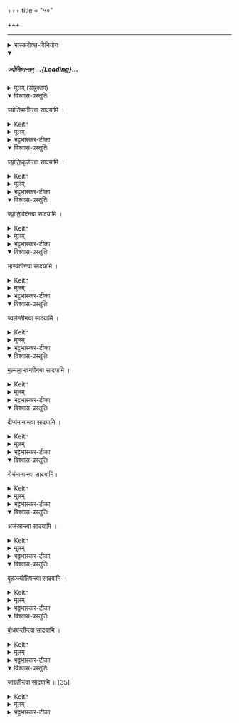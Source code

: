+++
title = "५०"

+++
_______
<details><summary>भास्करोक्त-विनियोगः</summary>

1द्वादश ज्योतिष्मतीरुपदधाति - ज्योतिष्मतीमिति ॥
</details>
<div class="js_include" includetitle="false" newlevelforh1="5" unfilled url="/vedAH_yajuH/taittirIyam/saMhitA/yajuH/sarva-prastutiH/1/4_somAbhiShavAdi/33-35_sangAhanam/jyotiShmantaM.md">
<details open><summary><h5>ज्योतिष्मन्तम् ...{Loading}...</h5></summary>
<details><summary>मूलम् (संयुक्तम्)</summary>

ज्योति॑ष्मतीन्त्वा सादयामि ज्योति॒ष्कृत॑न्त्वा सादयामि ज्योति॒र्विद॑न्त्वा सादयामि॒ भास्व॑तीन्त्वा सादयामि॒ ज्वल॑न्तीन्त्वा सादयामि मल्मला॒भव॑न्तीन्त्वा सादयामि॒ दीप्य॑मानान्त्वा सादयामि॒ रोच॑मानान्त्वा सादया॒म्यज॑स्रान्त्वा सादयामि बृ॒हज्ज्यो॑तिषन्त्वा सादयामि बो॒धय॑न्तीन्त्वा सादयामि॒ जाग्र॑तीन्त्वा सादयामि ॥ [35]
</details>
<details open><summary>विश्वास-प्रस्तुतिः</summary>

ज्योति॑ष्मतीन्त्वा सादयामि ।
</details>
<details><summary>Keith</summary>

I place thee that hast light.
</details>
<details><summary>मूलम्</summary>

ज्योति॑ष्मतीन्त्वा सादयामि ।
</details>
<details><summary>भट्टभास्कर-टीका</summary>

आत्मज्योतिषो वृत्तिभेदाः ते इष्टकावेन स्तूयन्ते - ज्योतिष्मती प्रशस्तज्योतिः ।
</details>
<details open><summary>विश्वास-प्रस्तुतिः</summary>

ज्यो॒ति॒ष्कृत॑न्त्वा सादयामि ।
</details>
<details><summary>Keith</summary>

I place thee that makest light.
</details>
<details><summary>मूलम्</summary>

ज्यो॒ति॒ष्कृत॑न्त्वा सादयामि ।
</details>
<details><summary>भट्टभास्कर-टीका</summary>

ज्योतिष्कृत् ज्योतिरन्तरस्य कर्त्रीं ज्योतिषां लम्भयित्री ।
</details>
<details open><summary>विश्वास-प्रस्तुतिः</summary>

ज्यो॒ति॒र्विद॑न्त्वा सादयामि ।
</details>
<details><summary>Keith</summary>

I place thee that findest light.
</details>
<details><summary>मूलम्</summary>

ज्यो॒ति॒र्विद॑न्त्वा सादयामि ।
</details>
<details><summary>भट्टभास्कर-टीका</summary>

ज्योतिषां लम्भयित्री ।
</details>
<details open><summary>विश्वास-प्रस्तुतिः</summary>

भास्व॑तीन्त्वा सादयामि ।
</details>
<details><summary>Keith</summary>

I place thee that shinest.
</details>
<details><summary>मूलम्</summary>

भास्व॑तीन्त्वा सादयामि ।
</details>
<details><summary>भट्टभास्कर-टीका</summary>

भास्वती बहुप्रकाशा ।
</details>
<details open><summary>विश्वास-प्रस्तुतिः</summary>

ज्वल॑न्तीन्त्वा सादयामि ।
</details>
<details><summary>Keith</summary>

I place thee that burnest.
</details>
<details><summary>मूलम्</summary>

ज्वल॑न्तीन्त्वा सादयामि ।
</details>
<details><summary>भट्टभास्कर-टीका</summary>

ज्वलन्ती अविच्छिन्नप्रकाशा ।
</details>
<details open><summary>विश्वास-प्रस्तुतिः</summary>

म॒ल्मला॒भव॑न्तीन्त्वा सादयामि ।
</details>
<details><summary>Keith</summary>

I place thee that flashest.
</details>
<details><summary>मूलम्</summary>

म॒ल्मला॒भव॑न्तीन्त्वा सादयामि ।
</details>
<details><summary>भट्टभास्कर-टीका</summary>

मल्मलाभवन्ती महाघोषवती । 'अव्यक्तानुकरणात्' इति डाच् ।
</details>
<details open><summary>विश्वास-प्रस्तुतिः</summary>

दीप्य॑मानान्त्वा सादयामि ।
</details>
<details><summary>Keith</summary>

I place thee that art aflame.
</details>
<details><summary>मूलम्</summary>

दीप्य॑मानान्त्वा सादयामि ।
</details>
<details><summary>भट्टभास्कर-टीका</summary>

दीप्यमाना हृदये आविर्भवन्ती ।
</details>
<details open><summary>विश्वास-प्रस्तुतिः</summary>

रोच॑मानान्त्वा सादया॒मि।
</details>
<details><summary>Keith</summary>

I place thee that blazest.
</details>
<details><summary>मूलम्</summary>

रोच॑मानान्त्वा सादया॒मि।
</details>
<details><summary>भट्टभास्कर-टीका</summary>

रोचमाना गगने आविर्भवन्ती ।
</details>
<details open><summary>विश्वास-प्रस्तुतिः</summary>

अज॑स्रान्त्वा  सादयामि  ।
</details>
<details><summary>Keith</summary>

I place thee that art immortal.
</details>
<details><summary>मूलम्</summary>

अज॑स्रान्त्वा  सादयामि  ।
</details>
<details><summary>भट्टभास्कर-टीका</summary>

अजस्रा अनुपहिंस्या केनचिदपि ।
</details>
<details open><summary>विश्वास-प्रस्तुतिः</summary>

बृ॒हज्ज्यो॑तिषन्त्वा सादयामि ।
</details>
<details><summary>Keith</summary>

I place thee that hast great light.
</details>
<details><summary>मूलम्</summary>

बृ॒हज्ज्यो॑तिषन्त्वा सादयामि ।
</details>
<details><summary>भट्टभास्कर-टीका</summary>

बृहज्ज्योतिः बृंहितज्योतिः ।
</details>
<details open><summary>विश्वास-प्रस्तुतिः</summary>

बो॒धय॑न्तीन्त्वा सादयामि  ।
</details>
<details><summary>Keith</summary>

I place thee that awakenest.
</details>
<details><summary>मूलम्</summary>

बो॒धय॑न्तीन्त्वा सादयामि  ।
</details>
<details><summary>भट्टभास्कर-टीका</summary>

बोधयन्ती दृश्यं प्रकाशयन्ती ।
</details>
<details open><summary>विश्वास-प्रस्तुतिः</summary>

जाग्र॑तीन्त्वा सादयामि ॥ [35]
</details>
<details><summary>Keith</summary>

I place thee that art awake.
</details>
<details><summary>मूलम्</summary>

जाग्र॑तीन्त्वा सादयामि ॥ [35]
</details>
<details><summary>भट्टभास्कर-टीका</summary>

जाग्रती स्वयंप्रकाशात्मना ॥
</details>
</details>
</div>
